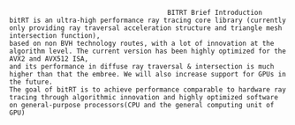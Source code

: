                                             BITRT Brief Introduction
    bitRT is an ultra-high performance ray tracing core library (currently only providing ray traversal acceleration structure and triangle mesh intersection function), 
    based on non BVH technology routes, with a lot of innovation at the algorithm level. The current version has been highly optimized for the AVX2 and AVX512 ISA, 
    and its performance in diffuse ray traversal & intersection is much higher than that the embree. We will also increase support for GPUs in the future. 
    The goal of bitRT is to achieve performance comparable to hardware ray tracing through algorithmic innovation and highly optimized software on general-purpose processors(CPU and the general computing unit of GPU)

